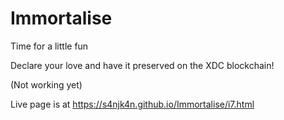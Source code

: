 # Immortalise

Time for a little fun

Declare your love and have it preserved on the XDC blockchain!

(Not working yet)

Live page is at https://s4njk4n.github.io/Immortalise/i7.html
